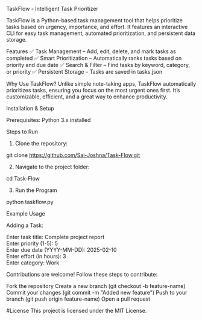 TaskFlow - Intelligent Task Prioritizer

TaskFlow is a Python-based task management tool that helps prioritize tasks based on urgency, importance, and effort. It features an interactive CLI for easy task management, automated prioritization, and persistent data storage.

Features
✅ Task Management – Add, edit, delete, and mark tasks as completed
✅ Smart Prioritization – Automatically ranks tasks based on priority and due date
✅ Search & Filter – Find tasks by keyword, category, or priority
✅ Persistent Storage – Tasks are saved in tasks.json

Why Use TaskFlow?
Unlike simple note-taking apps, TaskFlow automatically prioritizes tasks, ensuring you focus on the most urgent ones first. It’s customizable, efficient, and a great way to enhance productivity.

Installation & Setup

Prerequisites: Python 3.x installed 

Steps to Run

  1. Clone the repository:

  git clone https://github.com/Sai-Joshna/Task-Flow.git
  
  2. Navigate to the project folder:

  cd Task-Flow

  3. Run the Program

  python taskflow.py


Example Usage

Adding a Task:

Enter task title: Complete project report  
Enter priority (1-5): 5  
Enter due date (YYYY-MM-DD): 2025-02-10  
Enter effort (in hours): 3  
Enter category: Work  



Contributions are welcome! Follow these steps to contribute:

Fork the repository
Create a new branch (git checkout -b feature-name)
Commit your changes (git commit -m "Added new feature")
Push to your branch (git push origin feature-name)
Open a pull request


#License
This project is licensed under the MIT License.


